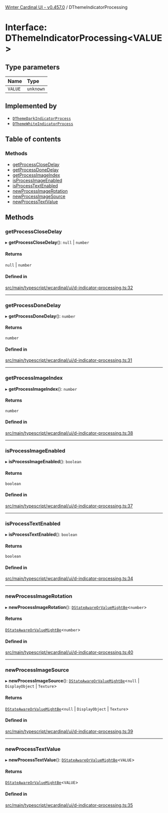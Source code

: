 [Winter Cardinal UI - v0.457.0](../index.md) / DThemeIndicatorProcessing

# Interface: DThemeIndicatorProcessing\<VALUE\>

## Type parameters

| Name | Type |
| :------ | :------ |
| `VALUE` | `unknown` |

## Implemented by

- [`DThemeDarkIndicatorProcess`](../classes/DThemeDarkIndicatorProcess.md)
- [`DThemeWhiteIndicatorProcess`](../classes/DThemeWhiteIndicatorProcess.md)

## Table of contents

### Methods

- [getProcessCloseDelay](DThemeIndicatorProcessing.md#getprocessclosedelay)
- [getProcessDoneDelay](DThemeIndicatorProcessing.md#getprocessdonedelay)
- [getProcessImageIndex](DThemeIndicatorProcessing.md#getprocessimageindex)
- [isProcessImageEnabled](DThemeIndicatorProcessing.md#isprocessimageenabled)
- [isProcessTextEnabled](DThemeIndicatorProcessing.md#isprocesstextenabled)
- [newProcessImageRotation](DThemeIndicatorProcessing.md#newprocessimagerotation)
- [newProcessImageSource](DThemeIndicatorProcessing.md#newprocessimagesource)
- [newProcessTextValue](DThemeIndicatorProcessing.md#newprocesstextvalue)

## Methods

### getProcessCloseDelay

▸ **getProcessCloseDelay**(): ``null`` \| `number`

#### Returns

``null`` \| `number`

#### Defined in

[src/main/typescript/wcardinal/ui/d-indicator-processing.ts:32](https://github.com/winter-cardinal/winter-cardinal-ui/blob/v0.457.0/src/main/typescript/wcardinal/ui/d-indicator-processing.ts#L32)

___

### getProcessDoneDelay

▸ **getProcessDoneDelay**(): `number`

#### Returns

`number`

#### Defined in

[src/main/typescript/wcardinal/ui/d-indicator-processing.ts:31](https://github.com/winter-cardinal/winter-cardinal-ui/blob/v0.457.0/src/main/typescript/wcardinal/ui/d-indicator-processing.ts#L31)

___

### getProcessImageIndex

▸ **getProcessImageIndex**(): `number`

#### Returns

`number`

#### Defined in

[src/main/typescript/wcardinal/ui/d-indicator-processing.ts:38](https://github.com/winter-cardinal/winter-cardinal-ui/blob/v0.457.0/src/main/typescript/wcardinal/ui/d-indicator-processing.ts#L38)

___

### isProcessImageEnabled

▸ **isProcessImageEnabled**(): `boolean`

#### Returns

`boolean`

#### Defined in

[src/main/typescript/wcardinal/ui/d-indicator-processing.ts:37](https://github.com/winter-cardinal/winter-cardinal-ui/blob/v0.457.0/src/main/typescript/wcardinal/ui/d-indicator-processing.ts#L37)

___

### isProcessTextEnabled

▸ **isProcessTextEnabled**(): `boolean`

#### Returns

`boolean`

#### Defined in

[src/main/typescript/wcardinal/ui/d-indicator-processing.ts:34](https://github.com/winter-cardinal/winter-cardinal-ui/blob/v0.457.0/src/main/typescript/wcardinal/ui/d-indicator-processing.ts#L34)

___

### newProcessImageRotation

▸ **newProcessImageRotation**(): [`DStateAwareOrValueMightBe`](../index.md#dstateawareorvaluemightbe)\<`number`\>

#### Returns

[`DStateAwareOrValueMightBe`](../index.md#dstateawareorvaluemightbe)\<`number`\>

#### Defined in

[src/main/typescript/wcardinal/ui/d-indicator-processing.ts:40](https://github.com/winter-cardinal/winter-cardinal-ui/blob/v0.457.0/src/main/typescript/wcardinal/ui/d-indicator-processing.ts#L40)

___

### newProcessImageSource

▸ **newProcessImageSource**(): [`DStateAwareOrValueMightBe`](../index.md#dstateawareorvaluemightbe)\<``null`` \| `DisplayObject` \| `Texture`\>

#### Returns

[`DStateAwareOrValueMightBe`](../index.md#dstateawareorvaluemightbe)\<``null`` \| `DisplayObject` \| `Texture`\>

#### Defined in

[src/main/typescript/wcardinal/ui/d-indicator-processing.ts:39](https://github.com/winter-cardinal/winter-cardinal-ui/blob/v0.457.0/src/main/typescript/wcardinal/ui/d-indicator-processing.ts#L39)

___

### newProcessTextValue

▸ **newProcessTextValue**(): [`DStateAwareOrValueMightBe`](../index.md#dstateawareorvaluemightbe)\<`VALUE`\>

#### Returns

[`DStateAwareOrValueMightBe`](../index.md#dstateawareorvaluemightbe)\<`VALUE`\>

#### Defined in

[src/main/typescript/wcardinal/ui/d-indicator-processing.ts:35](https://github.com/winter-cardinal/winter-cardinal-ui/blob/v0.457.0/src/main/typescript/wcardinal/ui/d-indicator-processing.ts#L35)
